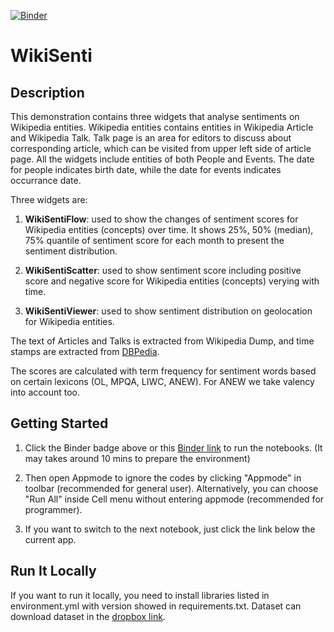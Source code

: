 [![Binder](https://notebooks.gesis.org/binder/badge_logo.svg)](https://notebooks.gesis.org/binder/v2/gh/lzl257/WikiSenti/master?filepath=WikiSentiFlow.ipynb)

# WikiSenti

## Description

This demonstration contains three widgets that analyse sentiments on Wikipedia entities. Wikipedia entities contains entities 
in Wikipedia Article and Wikipedia Talk. Talk page is an area for editors to discuss about corresponding article, 
which can be visited from upper left side of article page. All the widgets include entities of both People and Events. 
The date for people indicates birth date, while the date for events indicates occurrance date.

Three widgets are:

1. **WikiSentiFlow**: used to show the changes of sentiment scores for Wikipedia entities (concepts) over time. It shows 25%, 50% (median), 
75% quantile of sentiment score for each month to present the sentiment distribution.

2. **WikiSentiScatter**: used to show sentiment score including positive score and negative score for Wikipedia entities (concepts) verying with time.

3. **WikiSentiViewer**: used to show sentiment distribution on geolocation for Wikipedia entities.


The text of Articles and Talks is extracted from Wikipedia Dump, and time stamps are extracted from [DBPedia](https://wiki.dbpedia.org/).

The scores are calculated with term frequency for sentiment words based on certain lexicons (OL, MPQA, LIWC, ANEW). 
For ANEW we take valency into account too.

## Getting Started

1. Click the Binder badge above or this [Binder link](https://notebooks.gesis.org/binder/v2/gh/lzl257/WikiSenti/master?filepath=WikiSentiFlow.ipynb)
to run the notebooks. (It may takes around 10 mins to prepare the environment)

2. Then open Appmode to ignore the codes by clicking "Appmode" in toolbar (recommended for general user). 
Alternatively, you can choose "Run All" inside Cell menu without entering appmode (recommended for programmer).

3. If you want to switch to the next notebook, just click the link below the current app.

## Run It Locally

If you want to run it locally, you need to install libraries listed in environment.yml with version showed in requirements.txt. 
Dataset can download dataset in the [dropbox link](https://www.dropbox.com/sh/mt7by5f1wgl6n3z/AACddwkFPq5lPpH3ry83MgSDa?dl=0).

